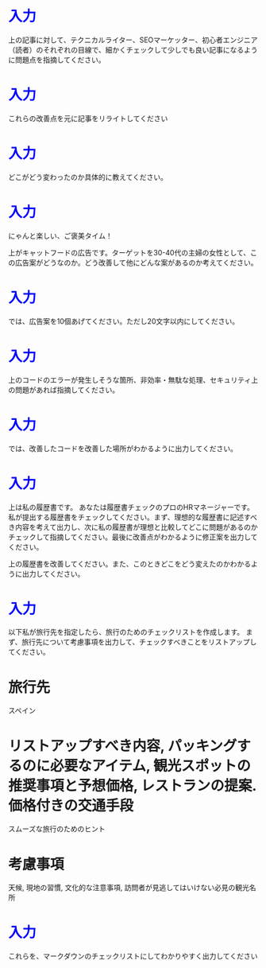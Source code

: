 # <span style="color:blue">入力</span>
上の記事に対して、テクニカルライター、SEOマーケッター、初心者エンジニア（読者）のそれぞれの目線で、細かくチェックして少しでも良い記事になるように問題点を指摘してください。


# <span style="color:blue">入力</span>
これらの改善点を元に記事をリライトしてください


# <span style="color:blue">入力</span>
どこがどう変わったのか具体的に教えてください。


# <span style="color:blue">入力</span>
にゃんと楽しい、ご褒美タイム！

上がキャットフードの広告です。ターゲットを30-40代の主婦の女性として、この広告案がどうなのか。どう改善して他にどんな案があるのか考えてください。


# <span style="color:blue">入力</span>
では、広告案を10個あげてください。ただし20文字以内にしてください。


# <span style="color:blue">入力</span>
上のコードのエラーが発生しそうな箇所、非効率・無駄な処理、セキュリティ上の問題があれば指摘してください。


# <span style="color:blue">入力</span>
では、改善したコードを改善した場所がわかるように出力してください。


# <span style="color:blue">入力</span>
上は私の履歴書です。
あなたは履歴書チェックのプロのHRマネージャーです。私が提出する履歴書をチェックしてください。まず、理想的な履歴書に記述すべき内容を考えて出力し、次に私の履歴書が理想と比較してどこに問題があるのかチェックして指摘してください。最後に改善点がわかるように修正案を出力してください。


上の履歴書を改善してください。また、このときどこをどう変えたのかわかるように出力してください。


# <span style="color:blue">入力</span>
以下私が旅行先を指定したら、旅行のためのチェックリストを作成します。
まず、旅行先について考慮事項を出力して、チェックすべきことをリストアップしてください。
# 旅行先
スペイン
# リストアップすべき内容, パッキングするのに必要なアイテム, 観光スポットの推奨事項と予想価格, レストランの提案. 価格付きの交通手段
スムーズな旅行のためのヒント
# 考慮事項
天候, 現地の習慣, 文化的な注意事項, 訪問者が見逃してはいけない必見の観光名所



# <span style="color:blue">入力</span>
これらを、マークダウンのチェックリストにしてわかりやすく出力してください


